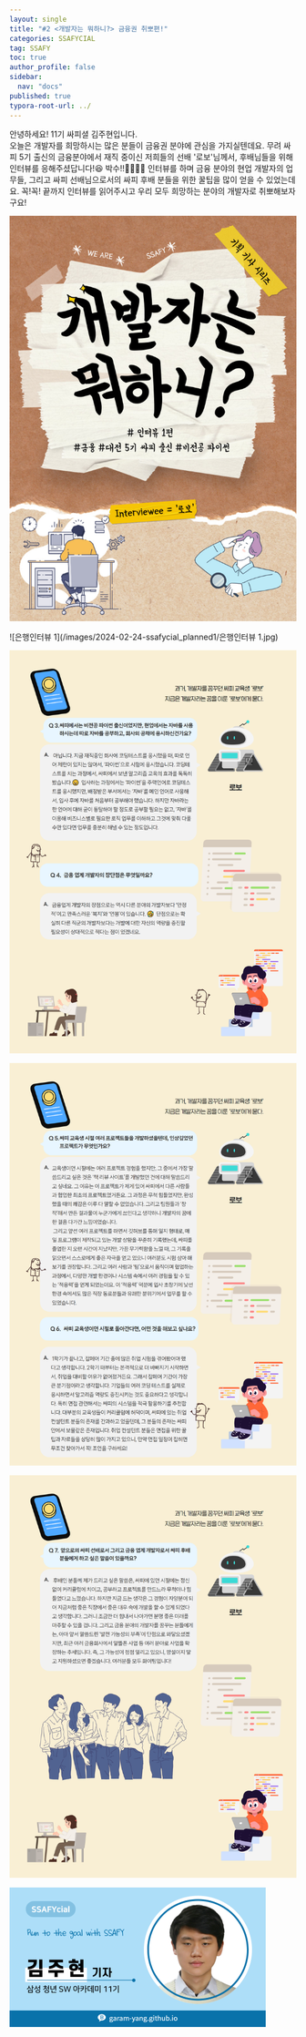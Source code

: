 ```yaml
---
layout: single
title: "#2 <개발자는 뭐하니?> 금융권 취뽀편!"
categories: SSAFYCIAL
tag: SSAFY
toc: true
author_profile: false
sidebar:
  nav: "docs"  
published: true
typora-root-url: ../
---
```


안녕하세요! 11기 싸피셜 김주현입니다.  
오늘은 개발자를 희망하시는 많은 분들이 금융권 분야에 관심을 가지실텐데요. 무려 싸피 5기 출신의 금융분야에서 재직 중이신 저희들의 선배 '로보'님께서, 후배님들을 위해 인터뷰를 응해주셨답니다!😆 박수!!👏👏👏👏 인터뷰를 하며 금융 분야의 현업 개발자의 업무들, 그리고 싸피 선배님으로서의 싸피 후배 분들을 위한 꿀팁을 많이 얻을 수 있었는데요. 꼭!꼭! 끝까지 인터뷰를 읽어주시고 우리 모두 희망하는 분야의 개발자로 취뽀해보자구요!  

![기획표지1](/images/2024-02-24-ssafycial_planned1/기획표지1.jpg)

![은행인터뷰 1](/images/2024-02-24-ssafycial_planned1/은행인터뷰 1.jpg)

![은행인터뷰2](/images/2024-02-24-ssafycial_planned1/은행인터뷰2.jpg)

![은행인터뷰3](/images/2024-02-24-ssafycial_planned1/은행인터뷰3.jpg)

![은행인터뷰4](/images/2024-02-24-ssafycial_planned1/은행인터뷰4.jpg)

<img src="/images/2024-02-24-ssafycial_planned1/명함_11기_구미_김주현.png" alt="명함_11기_구미_김주현" style="zoom:50%;" />

